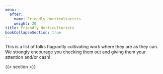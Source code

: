 ```yaml
---
menu:
  after:
    name: Friendly Horticulturists
    weight: 20
title: Friendly Horticulturists
bookCollapseSection: true
---
```


<!-- vale off -->

This is a list of folks flagrantly cultivating work where they are as they can. We strongly
encourage you checking them out and giving them your attention and/or cash!

{{< section >}}

